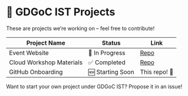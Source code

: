 # 🚧 GDGoC IST Projects

These are projects we’re working on – feel free to contribute!

| Project Name | Status | Link |
|--------------|--------|------|
| Event Website | 🚧 In Progress | [Repo](https://github.com/gdgoc-ist/event-website) |
| Cloud Workshop Materials | ✅ Completed | [Repo](https://github.com/gdgoc-ist/cloud-workshop) |
| GitHub Onboarding | 🆕 Starting Soon | This repo! 🎉 |

Want to start your own project under GDGoC IST? Propose it in an issue!
